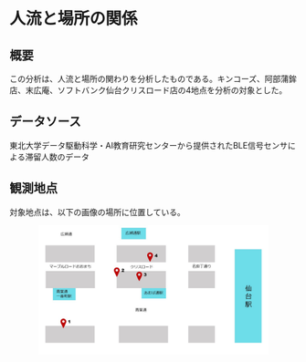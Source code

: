 # 人流と場所の関係
## 概要
この分析は、人流と場所の関わりを分析したものである。キンコーズ、阿部蒲鉾店、末広庵、ソフトバンク仙台クリスロード店の4地点を分析の対象とした。

## データソース
東北大学データ駆動科学・AI教育研究センターから提供されたBLE信号センサによる滞留人数のデータ

## 観測地点
対象地点は、以下の画像の場所に位置している。
<div align="center">
<img src="img/map.jpg" alt="地図" width=80%>
</div>
